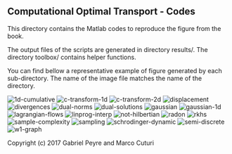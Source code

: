 Computational Optimal Transport - Codes
------

This directory contains the Matlab codes to reproduce the figure from the book.

The output files of the scripts are generated in directory results/. The directory toolbox/ contains helper functions.

You can find bellow a representative example of figure generated by each sub-directory. The name of the image file matches the name of the directory.

![1d-cumulative](figures/1d-cumulative.png)
![c-transform-1d](figures/c-transform-1d.png)
![c-transform-2d](figures/c-transform-2d.png)
![displacement](figures/displacement.png)
![divergences](figures/divergences.png)
![dual-norms](figures/dual-norms.png)
![dual-solutions](figures/dual-solutions.png)
![gaussian](figures/gaussian.png)
![gaussian-1d](figures/gaussian-1d.png)
![lagrangian-flows](figures/lagrangian-flows.png)
![linprog-interp](figures/linprog-interp.png)
![not-hilbertian](figures/not-hilbertian.png)
![radon](figures/radon.png)
![rkhs](figures/rkhs.png)
![sample-complexity](figures/sample-complexity.png)
![sampling](figures/sampling.png)
![schrodinger-dynamic](figures/schrodinger-dynamic.png)
![semi-discrete](figures/semi-discrete.png)
![w1-graph](figures/w1-graph.png)

Copyright (c) 2017 Gabriel Peyre and Marco Cuturi
